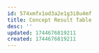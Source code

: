 ```yaml
---
id: 574xmfx1od3a2e1g3i8u4mf
title: Concept Result Table
desc: ''
updated: 1744676819211
created: 1744676819211
---
```

